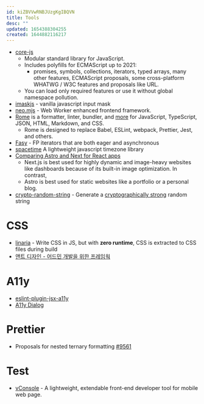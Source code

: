 ```yaml
---
id: kiZBVVwRNBJUzgKgIBQVN
title: Tools
desc: ""
updated: 1654388304255
created: 1644882116217
---
```


- [core-js](https://github.com/zloirock/core-js)
  - Modular standard library for JavaScript.
  - Includes polyfills for ECMAScript up to 2021:
    - promises, symbols, collections, iterators, typed arrays, many other features, ECMAScript proposals, some cross-platform WHATWG / W3C features and proposals like URL.
  - You can load only required features or use it without global namespace pollution.
- [imaskjs](https://github.com/uNmAnNeR/imaskjs) - vanilla javascript input mask
- [neo.mjs](https://github.com/neomjs/neo) - Web Worker enhanced frontend framework.
- [Rome](https://github.com/rome/tools) is a formatter, linter, bundler, and [more](https://rome.tools/#philosophy) for JavaScript, TypeScript, JSON, HTML, Markdown, and CSS.
  - Rome is designed to replace Babel, ESLint, webpack, Prettier, Jest, and others.
- [Fasy](https://github.com/getify/fasy) - FP iterators that are both eager and asynchronous
- [spacetime](https://github.com/spencermountain/spacetime) A lightweight javascript timezone library
- [Comparing Astro and Next for React apps](https://blog.openreplay.com/comparing-astro-and-next-for-react-apps)
  - Next.js is best used for highly dynamic and image-heavy websites like dashboards because of its built-in image optimization. In contrast,
  - Astro is best used for static websites like a portfolio or a personal blog.
- [crypto-random-string](https://github.com/sindresorhus/crypto-random-string) - Generate a [cryptographically strong](https://en.wikipedia.org/wiki/Strong_cryptography) random string

# CSS

- [linaria](https://github.com/callstack/linaria) - Write CSS in JS, but with **zero runtime**, CSS is extracted to CSS files during build
- [앤트 디자인 - 어드민 개발을 위한 프레임웍](https://jeonghwan-kim.github.io/2018/10/13/ant-design-101.html)

# A11y

- [eslint-plugin-jsx-a11y](https://github.com/jsx-eslint/eslint-plugin-jsx-a11y)
- [A11y Dialog](https://github.com/KittyGiraudel/a11y-dialog)

# Prettier

- Proposals for nested ternary formatting [#9561](https://github.com/prettier/prettier/issues/9561)

# Test

- [vConsole](https://github.com/Tencent/vConsole) - A lightweight, extendable front-end developer tool for mobile web page.
